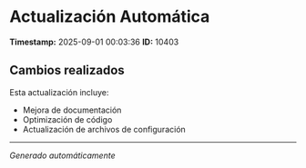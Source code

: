 # Actualización Automática

**Timestamp:** 2025-09-01 00:03:36
**ID:** 10403

## Cambios realizados

Esta actualización incluye:
- Mejora de documentación
- Optimización de código
- Actualización de archivos de configuración

---
*Generado automáticamente*
